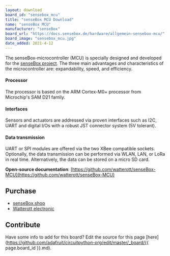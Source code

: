 ```yaml
---
layout: download
board_id: "sensebox_mcu"
title: "senseBox MCU Download"
name: "senseBox MCU"
manufacturer: "senseBox"
board_url: "https://docs.sensebox.de/hardware/allgemein-sensebox-mcu/"
board_image: "sensebox_mcu.jpg"
date_added: 2021-4-12
---
```


The senseBox-microcontroller (MCU) is specially designed and developed for the [senseBox project](https://sensebox.de/en/). The three main advantages and characteristics of the microcontroller are: expandability, speed, and efficiency.

#### Processor

The processor is based on the ARM Cortex-M0+ processor from Microchip's SAM D21 family.

#### Interfaces

Sensors and actuators are addressed via proven interfaces such as I2C, UART and digital I/Os with a robust JST connector system (5V tolerant).

#### Data transmission

UART or SPI modules are offered via the two XBee compatible sockets. Optionally, the data transmission can be performed via WLAN, LAN, or LoRa in real time. Alternatively, the data can be stored on a micro SD card.

**Open-source documentation**: [https://github.com/watterott/senseBox-MCU](https://github.com/watterott/senseBox-MCU)

## Purchase

- [senseBox.shop](https://sensebox.shop/product/sensebox-mcu-2)
- [Watterott electronic](https://shop.watterott.com/senseBox-MCU_1)

## Contribute

Have some info to add for this board? Edit the source for this page [here](https://github.com/adafruit/circuitpython-org/edit/master/_board/{{ page.board_id }}.md).
